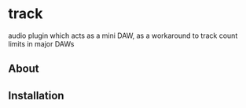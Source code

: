 # track
audio plugin which acts as a mini DAW, as a workaround to track count limits in major DAWs 

## About

## Installation
